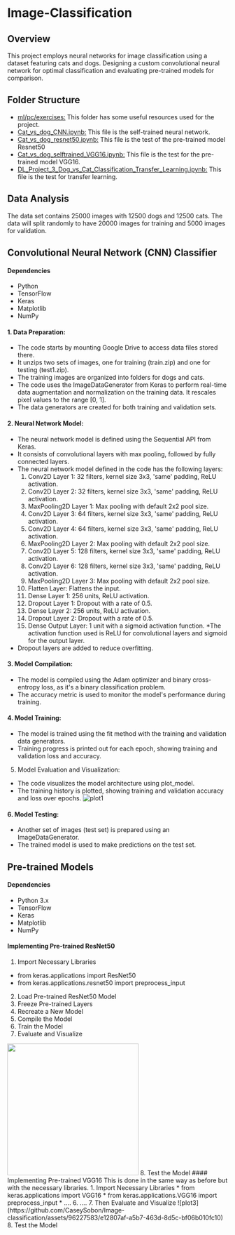 
# Image-Classification
## Overview
This project employs neural networks for image classification using a dataset featuring cats and dogs. Designing a custom convolutional neural network for optimal classification and evaluating pre-trained models for comparison.

## Folder Structure
* [ml/pc/exercises:](https://github.com/CaseySobon/Image-classification/tree/main/ml/pc/exercises) This folder has some useful resources used for the project.
* [Cat_vs_dog_CNN.ipynb:](https://github.com/CaseySobon/Image-classification/blob/main/Cat_vs_dog_CNN.ipynb) This file is the self-trained neural network.
* [Cat_vs_dog_resnet50.ipynb:](https://github.com/CaseySobon/Image-classification/blob/main/Cat_vs_dog_resnet50.ipynb) This file is the test of the pre-trained model Resnet50
* [Cat_vs_dog_selftrained_VGG16.ipynb:](https://github.com/CaseySobon/Image-classification/blob/main/Cat_vs_dog_selftrained_VGG16.ipynb) This file is the test for the pre-trained model VGG16.
* [DL_Project_3_Dog_vs_Cat_Classification_Transfer_Learning.ipynb:](https://github.com/CaseySobon/Image-classification/blob/main/Cat_vs_dog_selftrained_VGG16.ipynb) This file is the test for transfer learning.

## Data Analysis

The data set contains 25000 images with 12500 dogs and 12500 cats.
The data will split randomly to have 20000 images for training and 5000 images for validation.

## Convolutional Neural Network (CNN) Classifier
#### Dependencies
* Python 
* TensorFlow
* Keras
* Matplotlib
* NumPy

#### 1. Data Preparation:
* The code starts by mounting Google Drive to access data files stored there.
* It unzips two sets of images, one for training (train.zip) and one for testing (test1.zip).
* The training images are organized into folders for dogs and cats.
* The code uses the ImageDataGenerator from Keras to perform real-time data augmentation and normalization on the training data. It rescales pixel values to the range [0, 1].
* The data generators are created for both training and validation sets.
#### 2. Neural Network Model:
* The neural network model is defined using the Sequential API from Keras.
* It consists of convolutional layers with max pooling, followed by fully connected layers.
* The neural network model defined in the code has the following layers:
  1. Conv2D Layer 1: 32 filters, kernel size 3x3, 'same' padding, ReLU activation.
  2. Conv2D Layer 2: 32 filters, kernel size 3x3, 'same' padding, ReLU activation.
  3. MaxPooling2D Layer 1: Max pooling with default 2x2 pool size.
  4. Conv2D Layer 3: 64 filters, kernel size 3x3, 'same' padding, ReLU activation.
  5. Conv2D Layer 4: 64 filters, kernel size 3x3, 'same' padding, ReLU activation.
  6. MaxPooling2D Layer 2: Max pooling with default 2x2 pool size.
  7. Conv2D Layer 5: 128 filters, kernel size 3x3, 'same' padding, ReLU activation.
  8. Conv2D Layer 6: 128 filters, kernel size 3x3, 'same' padding, ReLU activation.
  9. MaxPooling2D Layer 3: Max pooling with default 2x2 pool size.
  10. Flatten Layer: Flattens the input.
  11. Dense Layer 1: 256 units, ReLU activation.
  12. Dropout Layer 1: Dropout with a rate of 0.5.
  13. Dense Layer 2: 256 units, ReLU activation.
  14. Dropout Layer 2: Dropout with a rate of 0.5.
  16. Dense Output Layer: 1 unit with a sigmoid activation function.
*The activation function used is ReLU for convolutional layers and sigmoid for the output layer.
* Dropout layers are added to reduce overfitting.
#### 3. Model Compilation:
* The model is compiled using the Adam optimizer and binary cross-entropy loss, as it's a binary classification problem.
* The accuracy metric is used to monitor the model's performance during training.
#### 4. Model Training:
* The model is trained using the fit method with the training and validation data generators.
* Training progress is printed out for each epoch, showing training and validation loss and accuracy.
5. Model Evaluation and Visualization:
* The code visualizes the model architecture using plot_model.
* The training history is plotted, showing training and validation accuracy and loss over epochs.
![plot1](https://github.com/CaseySobon/Image-classification/assets/96227583/c15d3cbe-cb5e-4ec4-a5c5-9fae12812719)
#### 6. Model Testing:
* Another set of images (test set) is prepared using an ImageDataGenerator.
* The trained model is used to make predictions on the test set.

## Pre-trained Models
#### Dependencies
* Python 3.x
* TensorFlow
* Keras
* Matplotlib
* NumPy
#### Implementing Pre-trained ResNet50
1. Import Necessary Libraries
  * from keras.applications import ResNet50
  * from keras.applications.resnet50 import preprocess_input
2. Load Pre-trained ResNet50 Model
3. Freeze Pre-trained Layers
4. Recreate a New Model
5. Compile the Model
6. Train the Model
7. Evaluate and Visualize

<img src=(https://github.com/CaseySobon/Image-classification/assets/96227583/70076607-eb31-433e-9f62-7b841da36bde width="300">
8. Test the Model
#### Implementing Pre-trained VGG16
This is done in the same way as before but with the necessary libraries.
1. Import Necessary Libraries
  * from keras.applications import VGG16
  * from keras.applications.VGG16 import preprocess_input
  * ....
6. ....
7. Then Evaluate and Visualize
![plot3](https://github.com/CaseySobon/Image-classification/assets/96227583/e12807af-a5b7-463d-8d5c-bf06b010fc10)
8. Test the Model









